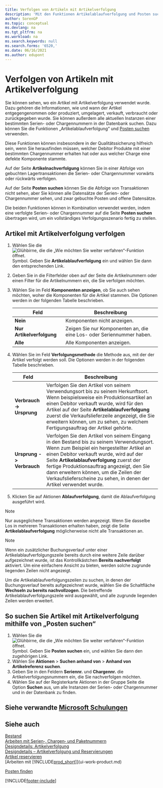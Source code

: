 ```yaml
---
title: Verfolgen von Artikeln mit Artikelverfolgung
description: 'Mit den Funktionen Artikelablaufverfolgung und Posten suchen können Sie sehen, wo ein Artikel verwendet wurde, einschließlich wie und wann er empfangen, produziert oder zurückgegeben wurde.'
author: SorenGP
ms.topic: conceptual
ms.devlang: na
ms.tgt_pltfrm: na
ms.workload: na
ms.search.keywords: null
ms.search.forms: '6520,'
ms.date: 06/16/2021
ms.author: edupont
---
```

# <a name="trace-item-tracked-items" />Verfolgen von Artikeln mit Artikelverfolgung

Sie können sehen, wo ein Artikel mit Artikelverfolgung verwendet wurde. Dazu gehören die Informationen, wie und wann der Artikel entgegengenommen oder produziert, umgelagert, verkauft, verbraucht oder zurückgegeben wurde. Sie können außerdem alle aktuellen Instanzen einer bestimmten Serien- oder Chargennummern in der Datenbank suchen. Dazu können Sie die Funktionen „Artikelablaufverfolgung“ und [Posten suchen](ui-find-entries.md) verwenden.  

Diese Funktionen können insbesondere in der Qualitätssicherung hilfreich sein, wenn Sie herausfinden müssen, welcher Debitor Produkte mit einer bestimmten Chargennummer erhalten hat oder aus welcher Charge eine defekte Komponente stammte.  

 Auf der Seite **Artikelnachverfolgung** können Sie in einer Abfolge von gebuchten Lagertransaktionen die Serien- oder Chargennummer vorwärts oder rückwärts verfolgen.  

 Auf der Seite **Posten suchen** können Sie die Abfolge von Transaktionen nicht sehen, aber Sie können alle Datensätze der Serien- oder Chargennummer sehen, und zwar gebuchte Posten und offene Datensätze.  

 Die beiden Funktionen können in Kombination verwendet werden, indem eine verfolgte Serien- oder Chargennummer auf die Seite **Posten suchen** übertragen wird, um ein vollständiges Verfolgungsszenario fertig zu stellen. <!-- For more information, see [Walkthrough: Tracing Serial-Lot Numbers](walkthrough-tracing-serial-lot-numbers.md).   -->

## <a name="to-trace-item-tracked-items" />Artikel mit Artikelverfolgung verfolgen

1.  Wählen Sie die ![Glühbirne, die die „Wie möchten Sie weiter verfahren“-Funktion öffnet.](media/ui-search/search_small.png "Sagen Sie mir, was Sie tun möchten") Symbol. Geben Sie **Artikelablaufverfolgung** ein und wählen Sie dann den entsprechenden Link.  
2.  Geben Sie in die Filterfelder oben auf der Seite die Artikelnummern oder einen Filter für die Artikelnummern ein, die Sie verfolgen möchten.  
3.  Wählen Sie im Feld **Komponenten anzeigen**, ob Sie auch sehen möchten, woher die Komponenten für die Artikel stammen. Die Optionen werden in der folgenden Tabelle beschrieben.  

    |Feld|Beschreibung|  
    |----------------------------------|---------------------------------------|  
    |**Nein**|Komponenten nicht anzeigen.|  
    |**Nur Artikelverfolgung**|Zeigen Sie nur Komponenten an, die eine Los- oder Seriennummer haben.|  
    |**Alle**|Alle Komponenten anzeigen.|  

4.  Wählen Sie im Feld **Verfolgungsmethode** die Methode aus, mit der der Artikel verfolgt werden soll. Die Optionen werden in der folgenden Tabelle beschrieben.  

    |Feld|Beschreibung|  
    |----------------------------------|---------------------------------------|  
    |**Verbrauch -> Ursprung**|Verfolgen Sie den Artikel von seinem Verwendungsort bis zu seinem Herkunftsort. Wenn beispielsweise ein Produktionsartikel an einen Debitor verkauft wurde, wird für den Artikel auf der Seite **Artikelablaufverfolgung** zuerst die Verkaufslieferzeile angezeigt, die Sie erweitern können, um zu sehen, zu welchem Fertigungsauftrag der Artikel gehörte.|  
    |**Ursprung -> Verbrauch**|Verfolgen Sie den Artikel von seinem Eingang in den Bestand bis zu seinem Verwendungsort. Wenn zum Beispiel ein hergestellter Artikel an einen Debitor verkauft wurde, wird auf der Seite **Artikelablaufverfolgung** zuerst der fertige Produktionsauftrag angezeigt, den Sie dann erweitern können, um die Zeilen der Verkaufslieferscheine zu sehen, in denen der Artikel verwendet wurde.|  

5.  Klicken Sie auf Aktionen **Ablaufverfolgung**, damit die Ablaufverfolgung ausgeführt wird.  

> [!NOTE]  
>  Nur ausgeglichene Transaktionen werden angezeigt. Wenn Sie dasselbe Los in mehreren Transaktionen erhalten haben, zeigt die Seite **Artikelablaufverfolgung** möglicherweise nicht alle Transaktionen an.   

> [!NOTE]  
>  Wenn ein zusätzlicher Buchungsverlauf unter einer Artikelablaufverfolgungszeile bereits durch eine weitere Zeile darüber aufgezeichnet wurde, ist das Kontrollkästchen **Bereits nachverfolgt** aktiviert. Um eine einfachere Ansicht zu bieten, werden solche zugrunde liegenden Zeilen nicht angezeigt.  
>   
>  Um die Artikelablaufverfolgungszeilen zu suchen, in denen der Buchungsverlauf bereits aufgezeichnet wurde, wählen Sie die Schaltfläche **Wechseln zu bereits nachvollzogen**. Die betreffende Artikelablaufverfolgungszeile wird ausgewählt, und alle zugrunde liegenden Zeilen werden erweitert.  

## <a name="to-find-item-tracked-items-with-find-entries" />So suchen Sie Artikel mit Artikelverfolgung mithilfe von „Posten suchen“

1. Wählen Sie die ![Glühbirne, die die „Wie möchten Sie weiter verfahren“-Funktion öffnet.](media/ui-search/search_small.png "Sagen Sie mir, was Sie tun möchten") Symbol. Geben Sie **Posten suchen** ein, und wählen Sie dann den zugehörigen Link.  
2. Wählen Sie **Aktionen** > **Suchen anhand von** > **Anhand von Artikelreferenz suchen**.
3. Geben Sie in den Feldern **Seriennr.** und **Chargennr.** die Artikelverfolgungsnummern ein, die Sie nachverfolgen möchten.  
4. Wählen Sie auf der Registerkarte Aktionen in der Gruppe Seite die Option **Suchen** aus, um alle Instanzen der Serien- oder Chargennummer und in der Datenbank zu finden.  

## <a name="see-related-microsoft-training" />Siehe verwandte [Microsoft Schulungen](/training/modules/prepare-item-tracking/)

## <a name="see-also" />Siehe auch

[Bestand](inventory-manage-inventory.md)  
[Arbeiten mit Serien‑, Chargen‑ und Paketnummern](inventory-how-work-item-tracking.md)  
[Designdetails: Artikelverfolgung](design-details-item-tracking.md)  
[Designdetails – Artikelverfolgung und Reservierungen](design-details-item-tracking-and-reservations.md)  
[Artikel reservieren](inventory-how-to-reserve-items.md)  
[Arbeiten mit [!INCLUDE[prod_short](includes/prod_short.md)]](ui-work-product.md)  
<!-- [Walkthrough: Tracing Serial-Lot Numbers](walkthrough-tracing-serial-lot-numbers.md)   -->
[Posten finden](ui-find-entries.md)  


[!INCLUDE[footer-include](includes/footer-banner.md)]

